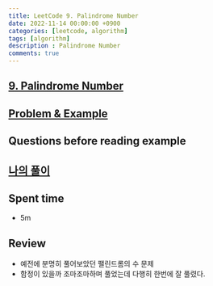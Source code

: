 ```yaml
---
title: LeetCode 9. Palindrome Number
date: 2022-11-14 00:00:00 +0900
categories: [leetcode, algorithm]
tags: [algorithm]
description : Palindrome Number
comments: true
---
```


## [9. Palindrome Number](https://leetcode.com/problems/palindrome-number/)

## [Problem & Example](https://github.com/ssang1105/LeetCode/tree/master/0009-palindrome-number)


## Questions before reading example

## [나의 풀이](https://github.com/ssang1105/LeetCode/blob/master/0009-palindrome-number/0009-palindrome-number.java)

## Spent time
* 5m

## Review
* 예전에 분명히 풀어보았던 팰린드롬의 수 문제
* 함정이 있을까 조마조마하며 풀었는데 다행히 한번에 잘 풀렸다.
